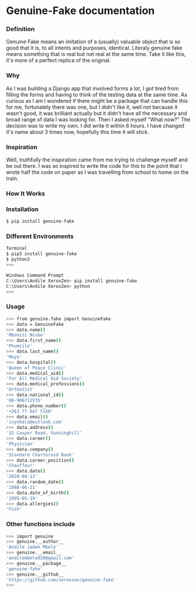 # Genuine-Fake documentation

### Definition
Genuine Fake means an imitation of a (usually) valuable object that is so good that it is, to all intents and purposes, identical. Literaly genuine fake means something that is real but not real at the same time. Take it like this, it's more of a perfect replica of the original.

### Why
As I was building a Django app that involved forms a lot, I got tired from filling the forms and having to think of the testing data at the same time. As curious as I am I wondered if there might be a package that can handle this for me, fortunately there was one, but I didn't like it, well not because it wasn't good, it was brilliant actually but it didn't have all the necessary and broad range of data I was looking for. Then I asked myself "What now?" The decision was to write my own. I did write it within 6 hours. I have changed it's name about 3 times now, hopefully this time it will stick.

### Inspiration
Well, truthfully the inspiration came from me trying to challenge myself and be out there. I was so inspired to write the code for this to the point that I wrote half the code on paper as I was travelling from school to home on the train.

### How It Works
### Installation

```sh
$ pip install genuine-fake
```
### Different Environments
```sh
Terminal
$ pip3 install genuine-fake
$ python3
>>> 
```

```sh
Windows Command Prompt
C:\Users\Andile XeroxZen> pip install genuine-fake
C:\Users\Andile XeroxZen> python
>>>
```
### Usage
```sh
>>> from genuine.fake import GenuineFake
>>> data = GenuineFake
>>> data.name()        
'Mbonisi Ncube'
>>> data.first_name()
'Phumzile'
>>> data.last_name()
'Moyo'
>>> data.hospital()
'Queen of Peace Clinic'
>>> data.medical_aid()
'For All Medical Aid Society'
>>> data.medical_professions()
'Orthotist'
>>> data.national_id()
'08-906712V35'
>>> data.phone_number()
'+263 77 647 5160'
>>> data.email()
'ivynkala@outlook.com'
>>> data.address()
'32 Casper Road, Sunninghill'
>>> data.career()
'Physician'
>>> data.company()
'Standard Charteresd Bank'
>>> data.career_position()
'Chauffeur'
>>> data.date()
'2020-04-13'
>>> data.random_date()
'1988-06-21'
>>> data.date_of_birth()
'1995-05-19'
>>> data.allergies()
'Fish'
```

### Other functions include
```sh
>>> import genuine
>>> genuine.__author__
'Andile Jaden Mbele'
>>> genuine.__email__
'andilembele020@gmail.com'
>>> genuine.__package__
'genuine-fake'
>>> genuine.__github__  
'https://github.com/xeroxzen/genuine-fake'
>>>
```

